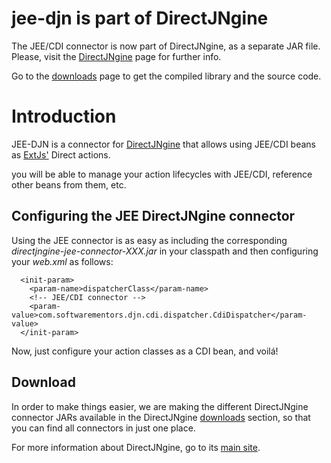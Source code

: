 # jee-djn is part of DirectJNgine #
The JEE/CDI connector is now part of DirectJNgine, as a separate JAR file. Please, visit the [DirectJNgine](https://code.google.com/p/directjngine/) page for further info.

Go to the [downloads](http://www.softwarementors.com/directjngine/downloads/) page to get the compiled library and the source code.

# Introduction #
JEE-DJN is a connector for [DirectJNgine](https://code.google.com/p/directjngine/) that allows using JEE/CDI beans as [ExtJs'](http://www.sencha.com/products/extjs/) Direct actions.

you will be able to manage your action lifecycles with JEE/CDI, reference other beans from them, etc.

## Configuring the JEE DirectJNgine connector ##

Using the JEE connector is as easy as including the corresponding _directjngine-jee-connector-XXX.jar_ in your classpath and then configuring your _web.xml_ as follows:

```
  <init-param>
    <param-name>dispatcherClass</param-name>
    <!-- JEE/CDI connector -->
    <param-value>com.softwarementors.djn.cdi.dispatcher.CdiDispatcher</param-value>
  </init-param>
```

Now, just configure your action classes as a CDI bean, and voilá!

## Download ##

In order to make things easier, we are making the different DirectJNgine connector JARs available in the DirectJNgine [downloads](http://www.softwarementors.com/directjngine/downloads/) section, so that you can find all connectors in just one place.

For more information about DirectJNgine, go to its [main site](https://code.google.com/p/directjngine/).